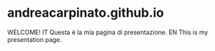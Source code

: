 # andreacarpinato.github.io
WELCOME!
IT
Questa è la mia pagina di presentazione.
EN
This is my presentation page.


